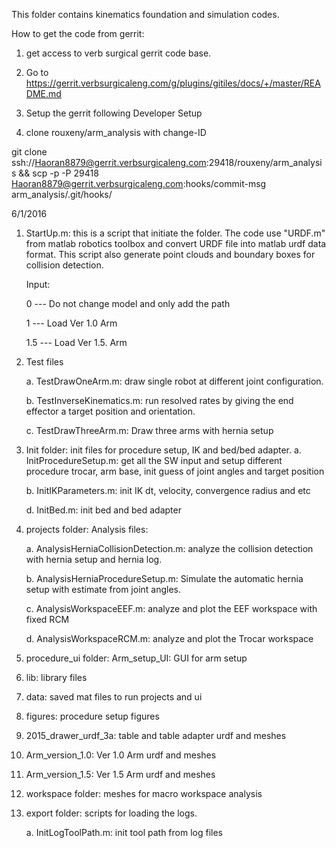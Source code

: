 This folder contains kinematics foundation and simulation codes.

How to get the code from gerrit:

1. get access to verb surgical gerrit code base.

2. Go to https://gerrit.verbsurgicaleng.com/g/plugins/gitiles/docs/+/master/README.md

3. Setup the gerrit following Developer Setup

4. clone rouxeny/arm_analysis with change-ID

git clone ssh://Haoran8879@gerrit.verbsurgicaleng.com:29418/rouxeny/arm_analysis && scp -p -P 29418 Haoran8879@gerrit.verbsurgicaleng.com:hooks/commit-msg arm_analysis/.git/hooks/

6/1/2016

1. StartUp.m: this is a script that initiate the folder. The code use "URDF.m" from matlab robotics toolbox and convert URDF file into matlab urdf data format. This script also generate point clouds and boundary boxes for collision detection.

   Input:

   0 --- Do not change model and only add the path

   1 --- Load Ver 1.0 Arm

   1.5 --- Load Ver 1.5. Arm

2. Test files

	a. TestDrawOneArm.m: draw single robot at different joint configuration.

	b. TestInverseKinematics.m: run resolved rates by giving the end effector a target position and orientation.
    
    c. TestDrawThreeArm.m: Draw three arms with hernia setup

3. Init folder: init files for procedure setup, IK and bed/bed adapter.
	a. InitProcedureSetup.m: get all the SW input and setup different procedure trocar, arm base, init guess of joint angles and target position

	b. InitIKParameters.m: init IK dt, velocity, convergence radius and etc

    d. InitBed.m: init bed and bed adapter

4. projects folder: Analysis files:

	a. AnalysisHerniaCollisionDetection.m: analyze the collision detection with hernia setup and hernia log.

	b. AnalysisHerniaProcedureSetup.m: Simulate the automatic hernia setup with estimate from joint angles.

	c. AnalysisWorkspaceEEF.m: analyze and plot the EEF workspace with fixed RCM

	d. AnalysisWorkspaceRCM.m: analyze and plot the Trocar workspace

5. procedure_ui folder: Arm_setup_UI: GUI for arm setup

6. lib: library files

7. data: saved mat files to run projects and ui

8. figures: procedure setup figures

9. 2015_drawer_urdf_3a: table and table adapter urdf and meshes

10. Arm_version_1.0: Ver 1.0 Arm urdf and meshes

11. Arm_version_1.5: Ver 1.5 Arm urdf and meshes

12. workspace folder: meshes for macro workspace analysis

13. export folder: scripts for loading the logs.

	a. InitLogToolPath.m: init tool path from log files
